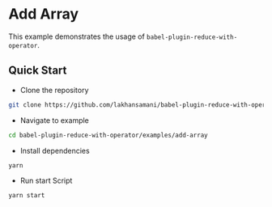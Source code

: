 # Add Array

This example demonstrates the usage of `babel-plugin-reduce-with-operator`.

## Quick Start

* Clone the repository

```sh
git clone https://github.com/lakhansamani/babel-plugin-reduce-with-operator.git
```

* Navigate to example

```sh
cd babel-plugin-reduce-with-operator/examples/add-array
```

* Install dependencies

```sh
yarn
```

* Run start Script

```sh
yarn start
```

